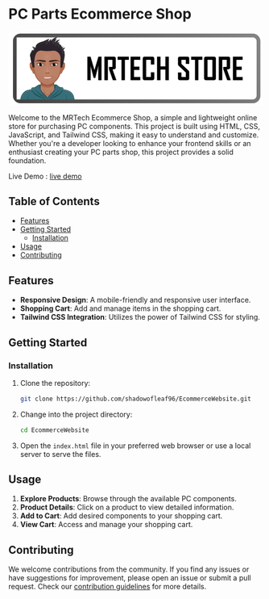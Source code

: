# PC Parts Ecommerce Shop

![PC Parts Shop Logo](https://github.com/shadowofleaf96/EcommerceWebsite/blob/d5810905eddccf72552092258527e9dfac01971a/images/Screenshot%202023-12-19%20181207.png?raw=true)

Welcome to the MRTech Ecommerce Shop, a simple and lightweight online store for purchasing PC components. This project is built using HTML, CSS, JavaScript, and Tailwind CSS, making it easy to understand and customize. Whether you're a developer looking to enhance your frontend skills or an enthusiast creating your PC parts shop, this project provides a solid foundation.

Live Demo : [live demo](https://shadowofleaf96.github.io/shoppingCart)

## Table of Contents

- [Features](#features)
- [Getting Started](#getting-started)
  - [Installation](#installation)
- [Usage](#usage)
- [Contributing](#contributing)

## Features

- **Responsive Design**: A mobile-friendly and responsive user interface.
- **Shopping Cart**: Add and manage items in the shopping cart.
- **Tailwind CSS Integration**: Utilizes the power of Tailwind CSS for styling.

## Getting Started

### Installation

1. Clone the repository:

   ```bash
   git clone https://github.com/shadowofleaf96/EcommerceWebsite.git
   ```

2. Change into the project directory:

   ```bash
   cd EcommerceWebsite
   ```

3. Open the `index.html` file in your preferred web browser or use a local server to serve the files.

## Usage

1. **Explore Products**: Browse through the available PC components.
2. **Product Details**: Click on a product to view detailed information.
3. **Add to Cart**: Add desired components to your shopping cart.
4. **View Cart**: Access and manage your shopping cart.
   
## Contributing

We welcome contributions from the community. If you find any issues or have suggestions for improvement, please open an issue or submit a pull request. Check our [contribution guidelines](CONTRIBUTING.md) for more details.

